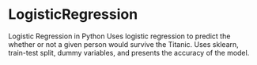 # LogisticRegression
Logistic Regression in Python
Uses logistic regression to predict the whether or not a given person would survive the Titanic. Uses sklearn, train-test split, dummy variables, and presents the accuracy of the model.
